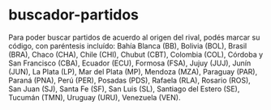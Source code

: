 # buscador-partidos
Para poder buscar partidos de acuerdo al origen del rival, podés marcar su código, con paréntesis incluído: Bahía Blanca (BB), Bolivia (BOL), Brasil (BRA), Chaco (CHA), Chile (CHI), Chubut (CBT), Colombia (COL), Córdoba y San Francisco (CBA), Ecuador (ECU), Formosa (FSA), Jujuy (JUJ), Junín (JUN), La Plata (LP), Mar del Plata (MP), Mendoza (MZA), Paraguay (PAR), Paraná (PNA), Perú (PER), Posadas (PDS), Rafaela (RLA), Rosario (ROS), San Juan (SJ), Santa Fe (SF), San Luis (SL), Santiago del Estero (SE), Tucumán (TMN), Uruguay (URU), Venezuela (VEN).

